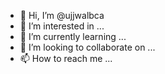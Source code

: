 - 👋 Hi, I’m @ujjwalbca
- 👀 I’m interested in ...
- 🌱 I’m currently learning ...
- 💞️ I’m looking to collaborate on ...
- 📫 How to reach me ...

<!---
ujjwalbca/ujjwalbca is a ✨ special ✨ repository because its `README.md` (this file) appears on your GitHub profile.
You can click the Preview link to take a look at your changes.
--->

